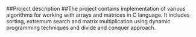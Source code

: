 ##Project description
##The project contains implementation of various algorithms for working with arrays and matrices in C language. It includes sorting, extremum search and matrix multiplication using dynamic programming techniques and divide and conquer approach.
